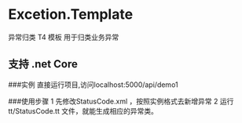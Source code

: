 # Excetion.Template
异常归类 T4 模板 用于归类业务异常
## 支持 .net Core 



###实例
  直接运行项目,访问localhost:5000/api/demo1


###使用步骤
1 先修改StatusCode.xml ，按照实例格式去新增异常
2 运行 tt/StatusCode.tt 文件，就能生成相应的异常类。


